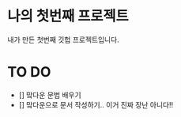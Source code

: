 # 나의 첫번째  프로젝트

내가 만든 첫번째 깃헙 프로젝트입니다. 

# TO DO

- [] 맠다운 문법 배우기
- [] 맠다운으로 문서 작성하기.. 이거 진짜 장난 아니다!!